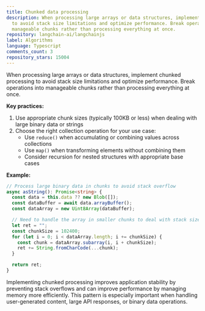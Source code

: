 ```yaml
---
title: Chunked data processing
description: When processing large arrays or data structures, implement chunked processing
  to avoid stack size limitations and optimize performance. Break operations into
  manageable chunks rather than processing everything at once.
repository: langchain-ai/langchainjs
label: Algorithms
language: Typescript
comments_count: 3
repository_stars: 15004
---
```


When processing large arrays or data structures, implement chunked processing to avoid stack size limitations and optimize performance. Break operations into manageable chunks rather than processing everything at once.

**Key practices:**

1. Use appropriate chunk sizes (typically 100KB or less) when dealing with large binary data or strings
2. Choose the right collection operation for your use case:
   - Use `reduce()` when accumulating or combining values across collections
   - Use `map()` when transforming elements without combining them
   - Consider recursion for nested structures with appropriate base cases

**Example:**
```typescript
// Process large binary data in chunks to avoid stack overflow
async asString(): Promise<string> {
  const data = this.data ?? new Blob([]);
  const dataBuffer = await data.arrayBuffer();
  const dataArray = new Uint8Array(dataBuffer);

  // Need to handle the array in smaller chunks to deal with stack size limits
  let ret = "";
  const chunkSize = 102400;
  for (let i = 0; i < dataArray.length; i += chunkSize) {
    const chunk = dataArray.subarray(i, i + chunkSize);
    ret += String.fromCharCode(...chunk);
  }

  return ret;
}
```

Implementing chunked processing improves application stability by preventing stack overflows and can improve performance by managing memory more efficiently. This pattern is especially important when handling user-generated content, large API responses, or binary data operations.
